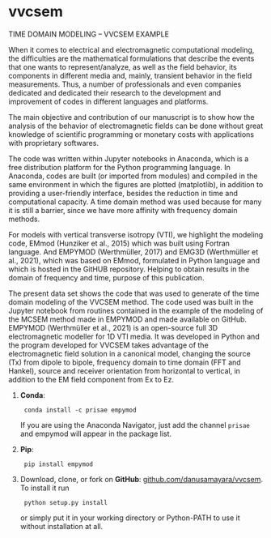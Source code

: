 # vvcsem
TIME DOMAIN MODELING – VVCSEM EXAMPLE

When it comes to electrical and electromagnetic computational modeling, the difficulties are the mathematical formulations that describe the events that one wants to represent/analyze, as well as the field behavior, its components in different media and, mainly, transient behavior in the field measurements. Thus, a number of professionals and even companies dedicated and dedicated their research to the development and improvement of codes in different languages and platforms.

The main objective and contribution of our manuscript is to show how the analysis of the behavior of electromagnetic fields can be done without great knowledge of scientific programming or monetary costs with applications with proprietary softwares.

The code was written within Jupyter notebooks in Anaconda, which is a free distribution platform for the Python programming language. In Anaconda, codes are built (or imported from modules) and compiled in the same environment in which the figures are plotted (matplotlib), in addition to providing a user-friendly interface, besides the reduction in time and computational capacity. A time domain method was used because for many it is still a barrier, since we have more affinity with frequency domain methods.

For models with vertical transverse isotropy (VTI), we highlight the modeling code, EMmod (Hunziker et al., 2015) which was built using Fortran language. And EMPYMOD (Werthmüller, 2017) and EMG3D (Werthmüller et al., 2021), which was based on EMmod, formulated in Python language and which is hosted in the GitHUB repository. Helping to obtain results in the domain of frequency and time, purpose of this publication.

The present data set shows the code that was used to generate of the time domain modeling of the VVCSEM method. The code used was built in the Jupyter notebook from routines contained in the example of the modeling of the MCSEM method made in EMPYMOD and made available on GitHub. EMPYMOD (Werthmüller et al., 2021) is an open-source full 3D electromagnetic modeller for 1D VTI media. It was developed in Python and the program developed for VVCSEM takes advantage of the electromagnetic field solution in a canonical model, changing the source (Tx) from dipole to bipole, frequency domain to time domain (FFT and Hankel), source and receiver orientation from horizontal to vertical, in addition to the EM field component from Ex to Ez.

1. **Conda**:

        conda install -c prisae empymod
    
   If you are using the Anaconda Navigator, just add the channel `prisae` and empymod will appear in the package list.

2. **Pip**:

        pip install empymod
    
3. Download, clone, or fork on **GitHub**: [github.com/danusamayara/vvcsem](https://github.com/danusamayara/vvcsem).
   To install it run

        python setup.py install

   or simply put it in your working directory or Python-PATH to use it without installation at all.
